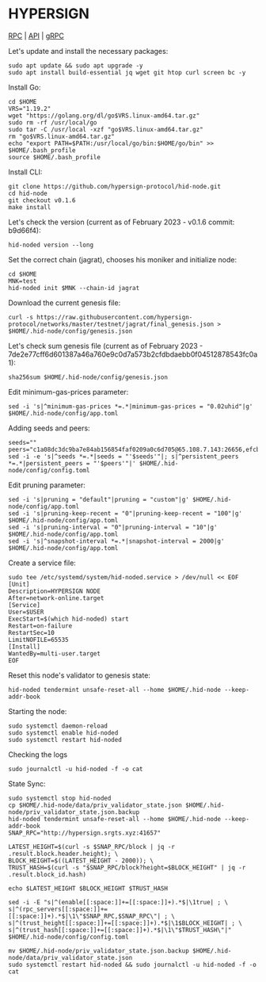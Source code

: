 # HYPERSIGN
[RPC](http://hypersign.srgts.xyz:41657) | [API](http://hypersign.srgts.xyz:4117) | [gRPC](http://hypersign.srgts.xyz:4190)

Let's update and install the necessary packages:
````
sudo apt update && sudo apt upgrade -y
sudo apt install build-essential jq wget git htop curl screen bc -y
````
Install Go:
````
cd $HOME
VRS="1.19.2"
wget "https://golang.org/dl/go$VRS.linux-amd64.tar.gz"
sudo rm -rf /usr/local/go
sudo tar -C /usr/local -xzf "go$VRS.linux-amd64.tar.gz"
rm "go$VRS.linux-amd64.tar.gz"
echo "export PATH=$PATH:/usr/local/go/bin:$HOME/go/bin" >> $HOME/.bash_profile
source $HOME/.bash_profile
````
Install CLI:
````
git clone https://github.com/hypersign-protocol/hid-node.git
cd hid-node
git checkout v0.1.6
make install
````
Let's check the version (current as of February 2023 - v0.1.6 commit: b9d66f4):
````
hid-noded version --long
````
Set the correct chain (jagrat), chooses his moniker and initialize node:
````
cd $HOME
MNK=test
hid-noded init $MNK --chain-id jagrat
````
Download the current genesis file:
````
curl -s https://raw.githubusercontent.com/hypersign-protocol/networks/master/testnet/jagrat/final_genesis.json > $HOME/.hid-node/config/genesis.json
````
Let's check sum genesis file (current as of February 2023 - 7de2e77cff6d601387a46a760e9c0d7a573b2cfdbdaebb0f04512878543fc0a1):
````
sha256sum $HOME/.hid-node/config/genesis.json
````
Edit minimum-gas-prices parameter:
````
sed -i 's|^minimum-gas-prices *=.*|minimum-gas-prices = "0.02uhid"|g' $HOME/.hid-node/config/app.toml
````
Adding seeds and peers:
````
seeds=""
peers="c1a08dc3dc9ba7e84ab156854faf0209a0c6d705@65.108.7.143:26656,efcb16ec33d8e6233d1068fff679c6fd64bf5802@65.108.225.158:10956,3f658dc173540479ba70f58f27d60fa9de83378a@195.201.165.123:21056,672c72f28ed5b2a409c1edc2be760e38f76ee4f7@207.244.253.244:36656,47555eddb67b1f858cef8df5c2c917b3bf2c8df3@116.202.236.115:11056,bbea7242ddd3bafcfe1f5ac12b4a112d5bf04176@65.108.194.26:56656,cd13283cd646d71fae76aa2e54ac1c43ea478d58@5.161.41.237:26656,97387c1024c0b7c5478899d598937bdaf3871cb1@213.133.102.206:21066,e0c6b7e238af380c8b531ffd3e367fa1051f9c99@142.132.199.27:21056,de1f980cc59bdb2457202768d4b4d964d783789e@167.235.21.165:36656,1de2abae74a4c5fd7d96d9869ef02187f81498f0@134.209.238.66:26656"
sed -i -e 's|^seeds *=.*|seeds = "'$seeds'"|; s|^persistent_peers *=.*|persistent_peers = "'$peers'"|' $HOME/.hid-node/config/config.toml
````
Edit pruning parameter:
````
sed -i 's|pruning = "default"|pruning = "custom"|g' $HOME/.hid-node/config/app.toml
sed -i 's|pruning-keep-recent = "0"|pruning-keep-recent = "100"|g' $HOME/.hid-node/config/app.toml
sed -i 's|pruning-interval = "0"|pruning-interval = "10"|g' $HOME/.hid-node/config/app.toml
sed -i 's|^snapshot-interval *=.*|snapshot-interval = 2000|g' $HOME/.hid-node/config/app.toml
````
Create a service file:
````
sudo tee /etc/systemd/system/hid-noded.service > /dev/null << EOF
[Unit]
Description=HYPERSIGN NODE
After=network-online.target
[Service]
User=$USER
ExecStart=$(which hid-noded) start
Restart=on-failure
RestartSec=10
LimitNOFILE=65535
[Install]
WantedBy=multi-user.target
EOF
````
Reset this node's validator to genesis state:
````
hid-noded tendermint unsafe-reset-all --home $HOME/.hid-node --keep-addr-book
````
Starting the node:
````
sudo systemctl daemon-reload
sudo systemctl enable hid-noded
sudo systemctl restart hid-noded
````
Checking the logs
````
sudo journalctl -u hid-noded -f -o cat
````
State Sync:
````
sudo systemctl stop hid-noded
cp $HOME/.hid-node/data/priv_validator_state.json $HOME/.hid-node/priv_validator_state.json.backup
hid-noded tendermint unsafe-reset-all --home $HOME/.hid-node --keep-addr-book
SNAP_RPC="http://hypersign.srgts.xyz:41657"

LATEST_HEIGHT=$(curl -s $SNAP_RPC/block | jq -r .result.block.header.height); \
BLOCK_HEIGHT=$((LATEST_HEIGHT - 2000)); \
TRUST_HASH=$(curl -s "$SNAP_RPC/block?height=$BLOCK_HEIGHT" | jq -r .result.block_id.hash)

echo $LATEST_HEIGHT $BLOCK_HEIGHT $TRUST_HASH

sed -i -E "s|^(enable[[:space:]]+=[[:space:]]+).*$|\1true| ; \
s|^(rpc_servers[[:space:]]+=[[:space:]]+).*$|\1\"$SNAP_RPC,$SNAP_RPC\"| ; \
s|^(trust_height[[:space:]]+=[[:space:]]+).*$|\1$BLOCK_HEIGHT| ; \
s|^(trust_hash[[:space:]]+=[[:space:]]+).*$|\1\"$TRUST_HASH\"|" $HOME/.hid-node/config/config.toml

mv $HOME/.hid-node/priv_validator_state.json.backup $HOME/.hid-node/data/priv_validator_state.json
sudo systemctl restart hid-noded && sudo journalctl -u hid-noded -f -o cat
````
